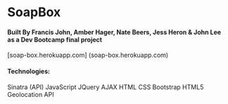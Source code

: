 # SoapBox

#### Built By Francis John, Amber Hager, Nate Beers, Jess Heron & John Lee as a Dev Bootcamp final project

[soap-box.herokuapp.com] (soap-box.herokuapp.com)

#### Technologies:
Sinatra (API)
JavaScript
JQuery
AJAX
HTML
CSS
Bootstrap
HTML5 Geolocation API
